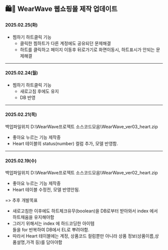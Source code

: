 ## 🛍️🌊 WearWave 웹쇼핑몰 제작 업데이트
#### 2025.02.25(화)
* 찜하기 하트클릭 기능
	* 클릭한 찜하트가 다른 계정에도 공유되던 문제해결
   	* 하트를 클릭하고 페이지 이동후 뒤로가기로 화면이동시, 하트표시가 안되는 문제해결
------------------


#### 2025.02.24(월)
* 찜하기 하트클릭 기능
	* 새로고침 후에도 유지
	* DB 반영
------------------


#### 2025.02.21(목)
백업파일위치 D:\WearWave프로젝트 소스코드모음\WearWave_ver03_heart.zip
* 좋아요 누르는 기능 제작중
* Heart 테이블의 status(number) 컬럼 추가, 모델 반영함. 
-----------------


#### 2025.02.19(수)
백업파일위치 D:\WearWave프로젝트 소스코드모음\WearWave_ver02_heart.zip
* 좋아요 누르는 기능 제작중
* Heart 테이블 수정전, 모델 반영안됨. 

=> 추후 개발목표
- 새로고침한 이후에도 하트체크유무(boolean)을 DB로부터 받아와서 index 에서 하트채움을 유지해야함
- 그러기 위해서는 index 에 하드코딩한 아이템<div>들을 for 반복하여 DB에서 EL로 뿌려야함.
- 따라서 Heart 테이블에는 계정, 상품코드 컬럼뿐만 아니라 상품 정보(상품이름,상품설명,가격 등)를 담아야함

